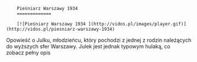 
        Pieśniarz Warszawy 1934 
        =============
        
        [![Pieśniarz Warszawy 1934 ](http://vidos.pl/images/player.gif)](http://vidos.pl/piesniarz-warszawy-1934)
        
        
 Opowieść o Julku, młodzieńcu, który pochodzi z jednej z rodzin należących do wyższych sfer Warszawy. Julek jest jednak typowym hulaką, co zobacz pełny opis
    